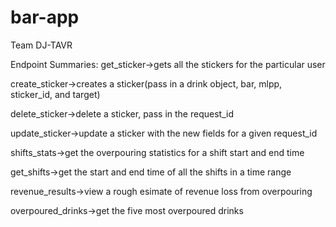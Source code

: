 # bar-app
Team DJ-TAVR

Endpoint Summaries:
get_sticker->gets all the stickers for the particular user

create_sticker->creates a sticker(pass in a drink object, bar, mlpp, sticker_id, and target)

delete_sticker->delete a sticker, pass in the request_id 

update_sticker->update a sticker with the new fields for a given request_id

shifts_stats->get the overpouring statistics for a shift start and end time

get_shifts->get the start and end time of all the shifts in a time range

revenue_results->view a rough esimate of revenue loss from overpouring

overpoured_drinks->get the five most overpoured drinks
